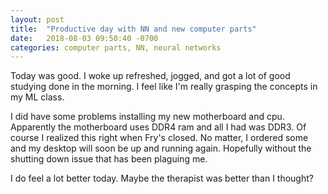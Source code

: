 ```yaml
---
layout: post
title:  "Productive day with NN and new computer parts"
date:   2018-08-03 09:50:40 -0700
categories: computer parts, NN, neural networks
---
```


Today was good. I woke up refreshed, jogged, and got a lot of good studying done in the morning. I feel like I'm really grasping the concepts in my ML class. 

I did have some problems installing my new motherboard and cpu. Apparently the motherboard uses DDR4 ram and all I had was DDR3. Of course I realized this right when Fry's closed. No matter, I ordered some and my desktop will soon be up and running again. Hopefully without the shutting down issue that has been plaguing me.

I do feel a lot better today. Maybe the therapist was better than I thought?